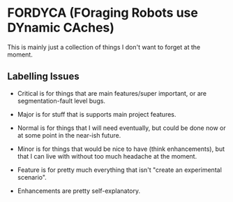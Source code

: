 # FORDYCA (FOraging Robots use DYnamic CAches)

This is mainly just a collection of things I don't want to forget at the moment.

## Labelling Issues

- Critical is for things that are main features/super important, or are
  segmentation-fault level bugs.

- Major is for stuff that is supports main project features.

- Normal is for things that I will need eventually, but could be done now or at
  some point in the near-ish future.

- Minor is for things that would be nice to have (think enhancements), but that
  I can live with without too much headache at the moment.

- Feature is for pretty much everything that isn't "create an experimental
  scenario".

- Enhancements are pretty self-explanatory.
